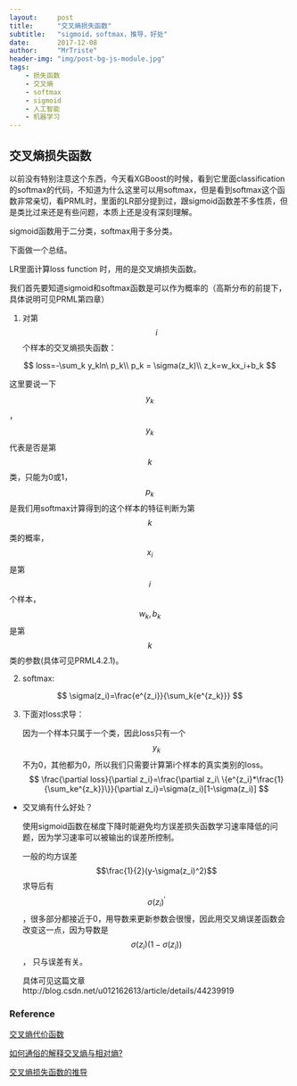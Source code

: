 ```yaml
---
layout:     post
title:      "交叉熵损失函数"
subtitle:   "sigmoid，softmax，推导，好处"
date:       2017-12-08
author:     "MrTriste"
header-img: "img/post-bg-js-module.jpg"
tags:
    - 损失函数
    - 交叉熵
    - softmax
    - sigmoid
    - 人工智能
    - 机器学习
---
```


## 交叉熵损失函数

以前没有特别注意这个东西，今天看XGBoost的时候，看到它里面classification的softmax的代码，不知道为什么这里可以用softmax，但是看到softmax这个函数非常亲切，看PRML时，里面的LR部分提到过，跟sigmoid函数差不多性质，但是类比过来还是有些问题，本质上还是没有深刻理解。

sigmoid函数用于二分类，softmax用于多分类。

下面做一个总结。

LR里面计算loss function 时，用的是交叉熵损失函数。

我们首先要知道sigmoid和softmax函数是可以作为概率的（高斯分布的前提下，具体说明可见PRML第四章）

1. 对第$$i$$个样本的交叉熵损失函数：

$$
loss=-\sum_k y_kln\ p_k\\
p_k = \sigma(z_k)\\
z_k=w_kx_i+b_k
$$

这里要说一下$$y_k$$，$$y_k$$代表是否是第$$k$$类，只能为0或1，$$p_k$$是我们用softmax计算得到的这个样本的特征判断为第$$k$$类的概率，$$x_i$$是第$$i$$ 个样本，$$w_k,b_k$$ 是第$$k$$ 类的参数(具体可见PRML4.2.1)。

2. softmax:

$$
\sigma(z_i)=\frac{e^{z_i}}{\sum_k{e^{z_k}}}
$$

3. 下面对loss求导：

   因为一个样本只属于一个类，因此loss只有一个$$y_k$$ 不为0，其他都为0，所以我们只需要计算第i个样本的真实类别的loss。
   $$
   \frac{\partial loss}{\partial z_i}=\frac{\partial z_i\ \{e^{z_i}*\frac{1}{\sum_ke^{z_k}}\}}{\partial z_i}=\sigma(z_i)[1-\sigma(z_i)]
   $$


- 交叉熵有什么好处？

  使用sigmoid函数在梯度下降时能避免均方误差损失函数学习速率降低的问题，因为学习速率可以被输出的误差所控制。

  一般的均方误差$$\frac{1}{2}(y-\sigma(z_i)^2)$$求导后有$$\sigma(z_i)^{'}$$ ，很多部分都接近于0，用导数来更新参数会很慢，因此用交叉熵误差函数会改变这一点，因为导数是$$\sigma(z_i)(1-\sigma(z_i))$$， 只与误差有关。

  具体可见这篇文章http://blog.csdn.net/u012162613/article/details/44239919



### Reference

[交叉熵代价函数](http://blog.csdn.net/u012162613/article/details/44239919)

[如何通俗的解释交叉熵与相对熵?](https://www.zhihu.com/question/41252833/answer/108777563)

[交叉熵损失函数的推导](http://blog.csdn.net/jasonzzj/article/details/52017438)

